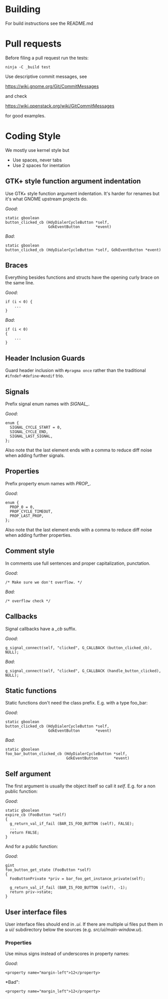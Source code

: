 Building
========
For build instructions see the README.md

Pull requests
=============
Before filing a pull request run the tests:

    ninja -C _build test

Use descriptive commit messages, see

   https://wiki.gnome.org/Git/CommitMessages

and check

   https://wiki.openstack.org/wiki/GitCommitMessages

for good examples.

Coding Style
============
We mostly use kernel style but

* Use spaces, never tabs
* Use 2 spaces for inentation

GTK+ style function argument indentation
----------------------------------------
Use GTK+ style function argument indentation. It's harder for renames but it's
what GNOME upstream projects do.

*Good*:

    static gboolean
    button_clicked_cb (HdyDialerCycleButton *self,
                       GdkEventButton       *event)

*Bad*:

    static gboolean
    button_clicked_cb (HdyDialerCycleButton *self, GdkEventButton *event)


Braces
------
Everything besides functions and structs have the opening curly brace on the same line.

*Good*:

    if (i < 0) {
        ...
    }

*Bad*:

    if (i < 0)
    {
        ...
    }


Header Inclusion Guards
-----------------------
Guard header inclusion with `#pragma once` rather than the traditional
`#ifndef`-`#define`-`#endif` trio.


Signals
-------
Prefix signal enum names with *SIGNAL_*.

*Good*:

    enum {
      SIGNAL_CYCLE_START = 0,
      SIGNAL_CYCLE_END,
      SIGNAL_LAST_SIGNAL,
    };

Also note that the last element ends with a comma to reduce diff noise when
adding further signals.


Properties
----------
Prefix property enum names with *PROP_*.

*Good*:

    enum {
      PROP_0 = 0,
      PROP_CYCLE_TIMEOUT,
      PROP_LAST_PROP,
    };

Also note that the last element ends with a comma to reduce diff noise when
adding further properties.

Comment style
-------------
In comments use full sentences and proper capitalization, punctation.

*Good*:

    /* Make sure we don't overflow. */

*Bad:*

    /* overflow check */


Callbacks
---------
Signal callbacks have a *_cb* suffix.

*Good*:

    g_signal_connect(self, "clicked", G_CALLBACK (button_clicked_cb), NULL);

*Bad*:

    g_signal_connect(self, "clicked", G_CALLBACK (handle_button_clicked), NULL);


Static functions
----------------
Static functions don't need the class prefix.  E.g. with a type foo_bar:

*Good*:

    static gboolean
    button_clicked_cb (HdyDialerCycleButton *self,
                       GdkEventButton       *event)

*Bad*:

    static gboolean
    foo_bar_button_clicked_cb (HdyDialerCycleButton *self,
                               GdkEventButton       *event)

Self argument
-------------
The first argument is usually the object itself so call it *self*. E.g. for a
non public function:

*Good*:

    static gboolean
    expire_cb (FooButton *self)
    {
      g_return_val_if_fail (BAR_IS_FOO_BUTTON (self), FALSE);
      ...
      return FALSE;
    }

And for a public function:

*Good*:

    gint
    foo_button_get_state (FooButton *self)
    {
      FooButtonPrivate *priv = bar_foo_get_instance_private(self);

      g_return_val_if_fail (BAR_IS_FOO_BUTTON (self), -1);
      return priv->state;
    }

User interface files
--------------------
User interface files should end in *.ui*. If there are multiple ui
files put them in a ui/ subdirectory below the sources
(e.g. *src/ui/main-window.ui*).

### Properties
Use minus signs instead of underscores in property names:

*Good*:

	<property name="margin-left">12</property>

*Bad":

	<property name="margin_left">12</property>
